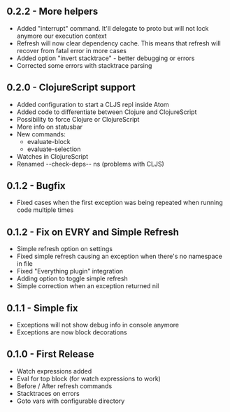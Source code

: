 ## 0.2.2 - More helpers
* Added "interrupt" command. It'll delegate to proto but will not lock anymore our execution context
* Refresh will now clear dependency cache. This means that refresh will recover from fatal error in more cases
* Added option "invert stacktrace" - better debugging or errors
* Corrected some errors with stacktrace parsing

## 0.2.0 - ClojureScript support
* Added configuration to start a CLJS repl inside Atom
* Added code to differentiate between Clojure and ClojureScript
* Possibility to force Clojure or ClojureScript
* More info on statusbar
* New commands:
  * evaluate-block
  * evaluate-selection
* Watches in ClojureScript
* Renamed --check-deps-- ns (problems with CLJS)

## 0.1.2 - Bugfix
* Fixed cases when the first exception was being repeated when running code multiple times

## 0.1.2 - Fix on EVRY and Simple Refresh
* Simple refresh option on settings
* Fixed simple refresh causing an exception when there's no namespace in file
* Fixed "Everything plugin" integration
* Adding option to toggle simple refresh
* Simple correction when an exception returned nil

## 0.1.1 - Simple fix
* Exceptions will not show debug info in console anymore
* Exceptions are now block decorations

## 0.1.0 - First Release
* Watch expressions added
* Eval for top block (for watch expressions to work)
* Before / After refresh commands
* Stacktraces on errors
* Goto vars with configurable directory
